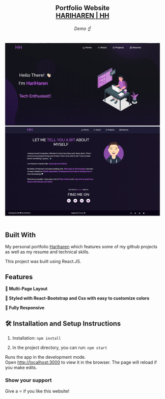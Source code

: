 <h2 align="center">
  Portfolio Website<br/>
  <a href="http://hariharen.netlify.app/" target="_blank">HARIHAREN | HH</a>
</h2>
<h6 align="center">Demo ☝</h6>
<div align="center">
  <img alt="Demo" src="./Images/Home.png" />
  
</div>
<div align="center">
  <img alt="Demo" src="./Images/about.png" />
  
</div>

<br/>

<center>

</center>

## Built With

My personal portfolio <a href="http://Hariharen.netlify.app/" target="_blank">Hariharen</a> which features some of my github projects as well as my resume and technical skills.<br/>

This project was built using React.JS.

## Features

**📖 Multi-Page Layout**

**🎨 Styled with React-Bootstrap and Css with easy to customize colors**

**📱 Fully Responsive**

## 🛠 Installation and Setup Instructions

1. Installation: `npm install`

2. In the project directory, you can run: `npm start`

Runs the app in the development mode.\
Open [http://localhost:3000](http://localhost:3000) to view it in the browser.
The page will reload if you make edits.

### Show your support

Give a ⭐ if you like this website!
